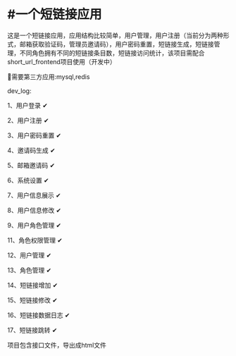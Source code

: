 # #一个短链接应用

这是一个短链接应用，应用结构比较简单，用户管理，用户注册（当前分为两种形式，邮箱获取验证码，管理员邀请码），用户密码重置，短链接生成，短链接管理，不同角色拥有不同的短链接条目数，短链接访问统计，该项目需配合short_url_frontend项目使用（开发中）

🚩需要第三方应用:mysql,redis

dev_log:

1、用户登录              ✔

2、用户注册              ✔

3、用户密码重置       ✔

4、邀请码生成           ✔

5、邮箱邀请码           ✔

6、系统设置               ✔

7、用户信息展示        ✔

8、用户信息修改        ✔

9、用户角色管理        ✔

11、角色权限管理       ✔

12、用户管理            ✔

13、角色管理            ✔

14、短链接增加          ✔

15、短链接修改          ✔

16、短链接数据日志       ✔

17、短链接跳转          ✔

项目包含接口文件，导出成html文件